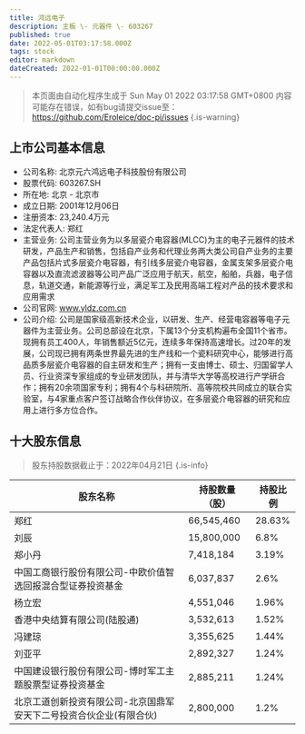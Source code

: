 ```yaml
---
title: 鸿远电子
description: 主板 \- 元器件 \- 603267
published: true
date: 2022-05-01T03:17:58.000Z
tags: stock
editor: markdown
dateCreated: 2022-01-01T00:00:00.000Z
---
```


> 本页面由自动化程序生成于 Sun May 01 2022 03:17:58 GMT+0800
> 内容可能存在错误，如有bug请提交issue至：https://github.com/Eroleice/doc-pi/issues
{.is-warning}

## 上市公司基本信息
- 公司名称: 北京元六鸿远电子科技股份有限公司
- 股票代码: 603267.SH
- 所在地: 北京 - 北京市
- 成立日期: 2001年12月06日
- 注册资本: 23,240.4万元
- 法定代表人: 郑红
- 主营业务: 公司主营业务为以多层瓷介电容器(MLCC)为主的电子元器件的技术研发，产品生产和销售，包括自产业务和代理业务两大类公司自产业务的主要产品包括片式多层瓷介电容器，有引线多层瓷介电容器，金属支架多层瓷介电容器以及直流滤波器等公司产品广泛应用于航天，航空，船舶，兵器，电子信息，轨道交通，新能源等行业，满足军工及民用高端工程对产品的技术要求和应用需求
- 公司官网: www.yldz.com.cn
- 公司介绍: 公司是国家级高新技术企业，以研发、生产、经营电容器等电子元器件为主营业务。公司总部设在北京，下属13个分支机构遍布全国11个省市。现拥有员工400人，年销售额近5亿元，连续多年保持高速增长。过20年的发展，公司现已拥有两条世界最先进的生产线和一个瓷料研究中心，能够进行高品质多层瓷介电容器的自主研发和生产；拥有一支由博士、硕士、归国留学人员、行业资深专家组成的专业研发团队，并与清华大学等高校进行产学研合作；拥有20余项国家专利；拥有4个与科研院所、高等院校共同成立的联合实验室，与4家重点客户签订战略合作伙伴协议，在多层瓷介电容器的研究和应用上进行多方位合作。


## 十大股东信息
> 股东持股数据截止于：2022年04月21日
{.is-info}

| 股东名称 | 持股数量（股） | 持股比例 |
| --- | --- | --- |
| 郑红 | 66,545,460 | 28.63% |
| 刘辰 | 15,800,000 | 6.8% |
| 郑小丹 | 7,418,184 | 3.19% |
| 中国工商银行股份有限公司-中欧价值智选回报混合型证券投资基金 | 6,037,837 | 2.6% |
| 杨立宏 | 4,551,046 | 1.96% |
| 香港中央结算有限公司(陆股通) | 3,532,613 | 1.52% |
| 冯建琼 | 3,355,625 | 1.44% |
| 刘亚平 | 2,892,327 | 1.24% |
| 中国建设银行股份有限公司-博时军工主题股票型证券投资基金 | 2,885,211 | 1.24% |
| 北京工道创新投资有限公司-北京国鼎军安天下二号投资合伙企业(有限合伙) | 2,800,000 | 1.2% |




